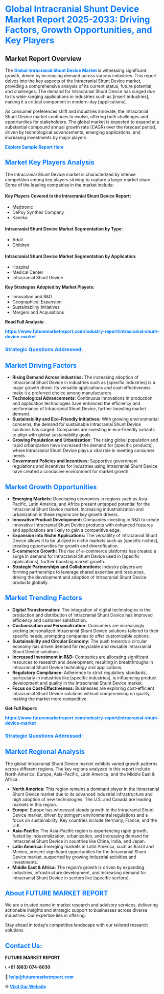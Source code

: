 <h1 style="color: #007BFF;">Global Intracranial Shunt Device Market Report 2025-2033: Driving Factors, Growth Opportunities, and Key Players</h1>

<section id="overview">
<h2>Market Report Overview</h2>
<p>The <a href="https://www.futuremarketreport.com/industry-report/intracranial-shunt-device-market" style="color: #007BFF; text-decoration: none;"><strong>Global Intracranial Shunt Device Market</strong></a> is witnessing significant growth, driven by increasing demand across various industries. This report delves into the key aspects of the Intracranial Shunt Device market, providing a comprehensive analysis of its current status, future potential, and challenges. The demand for Intracranial Shunt Device has surged due to its wide-ranging applications in industries such as [insert industries], making it a critical component in modern-day [applications].</p>
<p>As consumer preferences shift and industries innovate, the Intracranial Shunt Device market continues to evolve, offering both challenges and opportunities for stakeholders. The global market is expected to expand at a substantial compound annual growth rate (CAGR) over the forecast period, driven by technological advancements, emerging applications, and increasing investments by major players.</p>
</section>

<section id="overview">
<p><a href="https://www.futuremarketreport.com/request-sample/reportId=122596" style="color: #007BFF; text-decoration: none;"><strong>Explore Sample Report Here</strong></a></p>
</section>

<section id="key-players">
<h2 style="color: #007BFF;">Market Key Players Analysis</h2>
<p>The Intracranial Shunt Device market is characterized by intense competition among key players striving to capture a larger market share. Some of the leading companies in the market include:</p>
<h4>Key Players Covered in the Intracranial Shunt Device Report:</h4>
<ul><li>Medtronic</li><li>DePuy Synthes Company</li><li>Kaneka</li></ul>
<h4>Intracranial Shunt Device Market Segmentation by Type:</h4>
<ul><li>Adult</li><li>Children</li></ul>

<h4>Intracranial Shunt Device Market Segmentation by Application:</h4>
<ul><li>Hospital</li><li>Medical Center</li><li>Intracranial Shunt Device</li></ul>
<p><strong>Key Strategies Adopted by Market Players:</strong></p>
<ul>
<li>Innovation and R&D</li>
<li>Geographical Expansion</li>
<li>Sustainability Initiatives</li>
<li>Mergers and Acquisitions</li>
</ul>
</section>

<section>
<p><strong>Read Full Analysis: </strong></p><a href="https://www.futuremarketreport.com/industry-report/intracranial-shunt-device-market" style="color: #007BFF; text-decoration: none;"><strong>https://www.futuremarketreport.com/industry-report/intracranial-shunt-device-market</strong></a>
<h3 style="color: #007BFF;">Strategic Questions Addressed:</h3>
</section>

<section id="driving-factors">
<h2 style="color: #007BFF;">Market Driving Factors</h2>
<ul>
<li><strong>Rising Demand Across Industries:</strong> The increasing adoption of Intracranial Shunt Device in industries such as [specific industries] is a major growth driver. Its versatile applications and cost-effectiveness make it a preferred choice among manufacturers.</li>
<li><strong>Technological Advancements:</strong> Continuous innovations in production and application technologies have enhanced the efficiency and performance of Intracranial Shunt Device, further boosting market demand.</li>
<li><strong>Sustainability and Eco-Friendly Initiatives:</strong> With growing environmental concerns, the demand for sustainable Intracranial Shunt Device solutions has surged. Companies are investing in eco-friendly variants to align with global sustainability goals.</li>
<li><strong>Growing Population and Urbanization:</strong> The rising global population and rapid urbanization have increased the demand for [specific products], where Intracranial Shunt Device plays a vital role in meeting consumer needs.</li>
<li><strong>Government Policies and Incentives:</strong> Supportive government regulations and incentives for industries using Intracranial Shunt Device have created a conducive environment for market growth.</li>
</ul>
</section>

<section id="growth-opportunities">
<h2 style="color: #007BFF;">Market Growth Opportunities</h2>
<ul>
<li><strong>Emerging Markets:</strong> Developing economies in regions such as Asia-Pacific, Latin America, and Africa present untapped potential for the Intracranial Shunt Device market. Increasing industrialization and urbanization in these regions are key growth drivers.</li>
<li><strong>Innovative Product Development:</strong> Companies investing in R&D to create innovative Intracranial Shunt Device products with enhanced features and applications are likely to gain a competitive edge.</li>
<li><strong>Expansion into Niche Applications:</strong> The versatility of Intracranial Shunt Device allows it to be utilized in niche markets such as [specific niches], creating opportunities for growth and diversification.</li>
<li><strong>E-commerce Growth:</strong> The rise of e-commerce platforms has created a surge in demand for Intracranial Shunt Device used in [specific applications], further boosting market growth.</li>
<li><strong>Strategic Partnerships and Collaborations:</strong> Industry players are forming partnerships to leverage shared expertise and resources, driving the development and adoption of Intracranial Shunt Device products globally.</li>
</ul>
</section>

<section id="trending-factors">
<h2 style="color: #007BFF;">Market Trending Factors</h2>
<ul>
<li><strong>Digital Transformation:</strong> The integration of digital technologies in the production and distribution of Intracranial Shunt Device has improved efficiency and customer satisfaction.</li>
<li><strong>Customization and Personalization:</strong> Consumers are increasingly seeking personalized Intracranial Shunt Device solutions tailored to their specific needs, prompting companies to offer customizable options.</li>
<li><strong>Sustainability and Circular Economy:</strong> The push towards a circular economy has driven demand for recyclable and reusable Intracranial Shunt Device solutions.</li>
<li><strong>Increased Investment in R&D:</strong> Companies are allocating significant resources to research and development, resulting in breakthroughs in Intracranial Shunt Device technology and applications.</li>
<li><strong>Regulatory Compliance:</strong> Adherence to strict regulatory standards, particularly in industries like [specific industries], is influencing product development and quality in the Intracranial Shunt Device market.</li>
<li><strong>Focus on Cost-Effectiveness:</strong> Businesses are exploring cost-efficient Intracranial Shunt Device solutions without compromising on quality, making the market more competitive.</li>
</ul>
</section>

<section>
<p><strong>Get Full Report: </strong></p><a href="https://www.futuremarketreport.com/industry-report/intracranial-shunt-device-market" style="color: #007BFF; text-decoration: none;"><strong>https://www.futuremarketreport.com/industry-report/intracranial-shunt-device-market</strong></a>
<h3 style="color: #007BFF;">Strategic Questions Addressed:</h3>
</section>


<section id="regional-analysis">
<h2 style="color: #007BFF;">Market Regional Analysis</h2>
<p>The global Intracranial Shunt Device market exhibits varied growth patterns across different regions. The key regions analyzed in this report include North America, Europe, Asia-Pacific, Latin America, and the Middle East & Africa:</p>
<ul>
<li><strong>North America:</strong> This region remains a dominant player in the Intracranial Shunt Device market due to its advanced industrial infrastructure and high adoption of new technologies. The U.S. and Canada are leading markets in this region.</li>
<li><strong>Europe:</strong> Europe has witnessed steady growth in the Intracranial Shunt Device market, driven by stringent environmental regulations and a focus on sustainability. Key countries include Germany, France, and the U.K.</li>
<li><strong>Asia-Pacific:</strong> The Asia-Pacific region is experiencing rapid growth, fueled by industrialization, urbanization, and increasing demand for Intracranial Shunt Device in countries like China, India, and Japan.</li>
<li><strong>Latin America:</strong> Emerging markets in Latin America, such as Brazil and Mexico, present significant opportunities for the Intracranial Shunt Device market, supported by growing industrial activities and investments.</li>
<li><strong>Middle East & Africa:</strong> The region’s growth is driven by expanding industries, infrastructure development, and increasing demand for Intracranial Shunt Device in sectors like [specific sectors].</li>
</ul>
</section>

<footer>
<h2 style="color: #007BFF;">About FUTURE MARKET REPORT</h2>
<p>We are a trusted name in market research and advisory services, delivering actionable insights and strategic support to businesses across diverse industries. Our expertise lies in offering:</p>

<p>Stay ahead in today’s competitive landscape with our tailored research solutions.</p>

<h2 style="color: #007BFF;">Contact Us:</h2>
<p><strong>FUTURE MARKET REPORT</strong></p>
<p>📞 <strong>+91 (883) 074-8030</strong></p>
<p>📧 <strong><a href="mailto:help@futuremarketreport.com" style="color: #007BFF;">help@futuremarketreport.com</a></strong></p>
<p>🌐 <strong><a href="https://www.futuremarketreport.com/" style="color: #007BFF;">Visit Our Website</a></strong></p>
</footer>